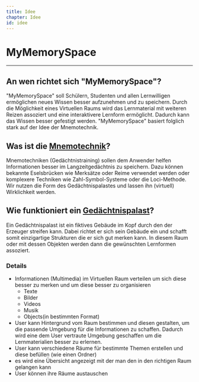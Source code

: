 ```yaml
---
title: Idee
chapter: Idee
id: idee
---
```

# MyMemorySpace
---

## An wen richtet sich "MyMemorySpace"?
"MyMemorySpace" soll Schülern, Studenten und allen Lernwilligen ermöglichen neues
Wissen besser aufzunehmen und zu speichern. Durch die Möglichkeit eines Virtuellen
Raums wird das Lernmaterial mit weiteren Reizen assoziert und eine interaktivere
Lernform ermöglicht. Dadurch kann das Wissen besser gefestigt werden.
"MyMemorySpace" basiert folglich stark auf der Idee der Mnemotechnik.

## Was ist die [Mnemotechnik](https://de.wikipedia.org/wiki/Mnemotechnik)?
Mnemotechniken (Gedächtnistraining) sollen dem Anwender helfen Informationen
besser im Langzeitgedächtnis zu speichern. Dazu können bekannte Eselsbrücken
wie Merksätze oder Reime verwendet werden oder komplexere Techniken wie
Zahl-Symbol-Systeme oder die Loci-Methode.
Wir nutzen die Form des Gedächtnispalastes und lassen ihn
(virtuell) Wirklichkeit werden.

## Wie funktioniert ein [Gedächtnispalast](https://de.wikipedia.org/wiki/Ged%C3%A4chtnispalast)?
Ein Gedächtnispalast ist ein fiktives Gebäude im Kopf durch den der Erzeuger
streifen kann. Dabei richtet er sich sein Gebäude ein und schafft somit
einzigartige Strukturen die er sich gut merken kann. In diesem Raum oder mit
dessen Objekten werden dann die gewünschten Lernformen assoziert.

### Details
- Informationen (Multimedia) im Virtuellen Raum verteilen um sich diese besser zu merken
    und um diese besser zu organisieren
    - Texte
    - Bilder
    - Videos
    - Musik
    - Objects(in bestimmten Format)
- User kann Hintergrund vom Raum bestimmen und diesen gestalten,
um die passende Umgebung für die Informationen zu schaffen.
Dadurch wird eine dem User vertraute Umgebung geschaffen um die Lernmaterialien
besser zu erlernen.
- User kann verschiedene Räume für bestimmte Themen erstellen
und diese befüllen (wie einen Ordner)
- es wird eine Übersicht angezeigt mit der man den in den
richtigen Raum gelangen kann
- User können ihre Räume austauschen
